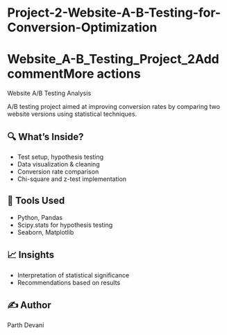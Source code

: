# Project-2-Website-A-B-Testing-for-Conversion-Optimization
# Website_A-B_Testing_Project_2Add commentMore actions
Website A/B Testing Analysis

A/B testing project aimed at improving conversion rates by comparing two website versions using statistical techniques.

## 🔍 What’s Inside?
- Test setup, hypothesis testing
- Data visualization & cleaning
- Conversion rate comparison
- Chi-square and z-test implementation

## 🧠 Tools Used
- Python, Pandas
- Scipy.stats for hypothesis testing
- Seaborn, Matplotlib

## 📈 Insights
- Interpretation of statistical significance
- Recommendations based on results


## ✍️ Author
Parth Devani
